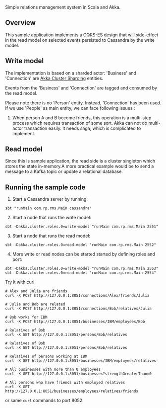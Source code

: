 Simple relations management system in Scala and Akka.
## Overview

This sample application implements a CQRS-ES design that will side-effect in the read model on selected events persisted to Cassandra by the write model.

## Write model
The implementation is based on a sharded actor:  'Business' and 'Connection' are [Akka Cluster Sharding](https://doc.akka.io/docs/akka/2.6/typed/cluster-sharding.html) entities.

Events from the 'Business' and 'Connection' are tagged and consumed by the read model.

Please note there is no 'Person' entity. Instead, 'Connection' has been used. If we use 'People' as main entity, we can face following issues :
1. When person A and B become friends, this operation is a multi-step process which requires transaction of some sort. Akka can not do multi-actor transaction easily. It needs saga, which is complicated to implement. 

## Read model

Since this is sample application, the read side is a cluster singleton which stores the state in-memory.A more practical example would be to send a message to a Kafka topic or update a relational database.


## Running the sample code

1. Start a Cassandra server by running:

```
sbt "runMain com.rp.rms.Main cassandra"
```

2. Start a node that runs the write model:

```
sbt -Dakka.cluster.roles.0=write-model "runMain com.rp.rms.Main 2551"
```

3. Start a node that runs the read model:

```
sbt -Dakka.cluster.roles.0=read-model "runMain com.rp.rms.Main 2552"
```

4. More write or read nodes can be started started by defining roles and port:

```
sbt -Dakka.cluster.roles.0=write-model "runMain com.rp.rms.Main 2553"
sbt -Dakka.cluster.roles.0=read-model "runMain com.rp.rms.Main 2554"
```

Try it with curl

```
# Alex and Julia are friends
curl -X POST http://127.0.0.1:8051/connections/Alex/friends/Julia

# Julia and Bob are related
curl -X POST http://127.0.0.1:8051/connections/Bob/relatives/Julia

# Bob works for IBM
curl -X POST http://127.0.0.1:8051/businesses/IBM/employees/Bob

# Relatives of Bob
curl -X GET http://127.0.0.1:8051/persons/Bob/relatives

# Relatives of Bob
curl -X GET http://127.0.0.1:8051/persons/Bob/relatives

# Relatives of persons working at IBM
curl -X GET http://127.0.0.1:8051/businesses/IBM/employees/relatives

# All businesses with more than 0 employees
curl -X GET http://127.0.0.1:8051/businesses?strengthGreaterThan=0

# All persons who have friends with employed relatives
curl -X GET http://127.0.0.1:8051/businesses/employees/relatives/friends

```

or same `curl` commands to port 8052.
